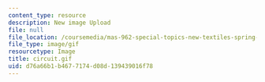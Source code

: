 ```yaml
---
content_type: resource
description: New image Upload
file: null
file_location: /coursemedia/mas-962-special-topics-new-textiles-spring-2010/d76a66b1b4677174d08d139439016f78_circuit.gif
file_type: image/gif
resourcetype: Image
title: circuit.gif
uid: d76a66b1-b467-7174-d08d-139439016f78
---
```

